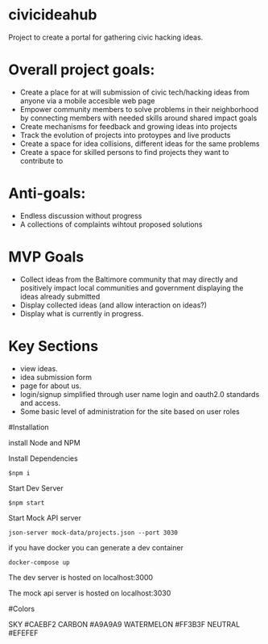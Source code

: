 # civicideahub
Project to create a portal for gathering civic hacking ideas.

# Overall project goals:
* Create a place for at will submission of civic tech/hacking ideas from anyone via a mobile accesible web page
* Empower community members to solve problems in their neighborhood by connecting members with needed skills around shared impact goals
* Create mechanisms for feedback and growing ideas into projects
* Track the evolution of projects into protoypes and live products
* Create a space for idea collisions, different ideas for the same problems
* Create a space for skilled persons to find projects they want to contribute to

# Anti-goals:
* Endless discussion without progress
* A collections of complaints wihtout proposed solutions

# MVP Goals
* Collect ideas from the Baltimore community that may directly and positively impact local communities and government displaying the ideas already submitted
* Display collected ideas (and allow interaction on ideas?)
* Display what is currently in progress.



# Key Sections

* view ideas.
* idea submission form
* page for about us.
* login/signup simplified through user name login and oauth2.0 standards and access.
* Some basic level of administration for the site based on user roles

#Installation

install Node and NPM

Install Dependencies
```
$npm i
```

Start Dev Server
```
$npm start
```
Start Mock API server
```
json-server mock-data/projects.json --port 3030
```

if you have docker you can generate a dev container
```
docker-compose up
```

The dev server is hosted on localhost:3000

The mock api server is hosted on localhost:3030

#Colors

SKY         #CAEBF2
CARBON      #A9A9A9
WATERMELON  #FF3B3F
NEUTRAL     #EFEFEF
